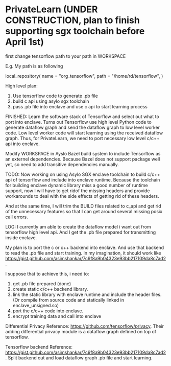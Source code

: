 # PrivateLearn (UNDER CONSTRUCTION, plan to finish supporting sgx toolchain before April 1st)

first change tensorflow path to your path in WORKSPACE

E.g. My path is as following

local_repository(
    name = "org_tensorflow",
    path = "/home/rd/tensorflow",
)


High level plan:
1. Use tensorflow code to generate .pb file
2. build c api using asylo sgx toolchain
3. pass .pb file into enclave and use c api to start learning process


FINISHED:
Learn the software stack of Tensorflow and select out what to port into enclave.
Turns out Tensorflow use high level Python code to generate dataflow graph and send the dataflow graph to low level worker code. Low level worker code will start learning using the received dataflow graph. Thus, for PrivateLearn, we need to port necessary low level c/c++ api into enclave.

Modify WORKSPACE in Ayslo Bazel build system to include Tensorflow as an externel dependencies. Because Bazel does not support package well yet, so need to add transitive dependencies manually.


TODO:
Now working on using Asylo SGX enclave toolchain to build c/c++ api of tensorflow and include into enclave runtime. Because the toolchain for building enclave dynamic library miss a good number of runtime support, now I will have to get ridof the missing headers and provide workarounds to deal with the side effects of getting rid of these headers.

And at the same time, I will trim the BUILD files related to c_api and get rid of the unnecessary features so that I can get around several missing posix call errors.



LOG:
I currently am able to create the dataflow model i want out from tensorflow high level api. And I get the .pb file prepared for transmitting inside enclave.

My plan is to port the c or c++ backend into enclave. And use that backend to read the .pb file and start training. In my imagination, it should work like https://gist.github.com/asimshankar/7c9f8a9b04323e93bb217109da8c7ad2. 

I suppose that to achieve this, i need to:
1. get .pb file prepared (done)
2. create static c/c++ backend library.
3. link the static library with enclave runtime and include the header files.  (Or compile from source code and statically linked in enclave_unsigned.so)
4. port the c/c++ code into enclave.
5. encrypt training data and call into enclave



Differential Privacy Reference:
https://github.com/tensorflow/privacy. Their adding differential privacy module is a dataflow graph defined on top of tensorflow.

Tensorflow backend Reference:
https://gist.github.com/asimshankar/7c9f8a9b04323e93bb217109da8c7ad2. Split backend out and load dataflow graph .pb file and start learning.

